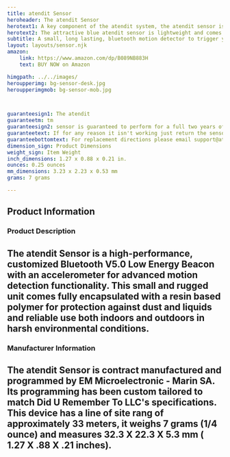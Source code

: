 ```yaml
---
title: atendit Sensor
heroheader: The atendit Sensor
herotext1: A key component of the atendit system, the atendit sensor is a Bluetooth Low Energy (BLE) beacon that is custom programmed to briefly transmit information that identifies its location to your mobile phone. The atendit Sensor is activated when the door it is mounted on is moved.
herotext2: The attractive blue atendit sensor is lightweight and comes with a removable mounting tab for easy and secure placement on your door
subtitle: A small, long lasting, bluetooth motion detector to trigger your custom reminders, alerts, and notifications
layout: layouts/sensor.njk
amazon:
    link: https://www.amazon.com/dp/B089NB883H
    text: BUY NOW on Amazon

himgpath: ../../images/
heroupperimg: bg-sensor-desk.jpg
heroupperimgmob: bg-sensor-mob.jpg



guaranteesign1: The atendit 
guaranteetm: tm
guaranteesign2: sensor is guaranteed to perform for a full two years of normal use. 
guaranteetext: If for any reason it isn't working just return the sensor to Did U Remember to LLC for an immediate replacement.
guaranteebottomtext: For replacement directions please email support@atendit.com
dimension_sign: Product Dimensions
weight_sign: Item Weight
inch_dimensions: 1.27 x 0.88 x 0.21 in.
ounces: 0.25 ounces
mm_dimensions: 3.23 x 2.23 x 0.53 mm
grams: 7 grams

---
```


## Product Information
### Product Description
## The atendit Sensor is a high-performance, customized Bluetooth V5.0 Low Energy Beacon with an accelerometer for advanced motion detection functionality. This small and rugged unit comes fully encapsulated with a resin based polymer for protection against dust and liquids and reliable use both indoors and outdoors in harsh environmental conditions.
### Manufacturer Information
## The atendit Sensor is contract manufactured and programmed by EM Microelectronic - Marin SA. Its programming has been custom tailored to match Did U Remember To LLC's specifications. This device has a line of site rang of approximately 33 meters, it weighs 7 grams (1/4 ounce) and measures 32.3 X 22.3 X 5.3 mm ( 1.27 X .88 X .21 inches).